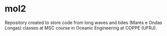 # mol2
Repository created to store code from long waves and tides (Marés e Ondas Longas) classes at MSC course in Oceanic Engineering at COPPE (UFRJ).
